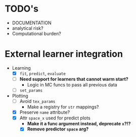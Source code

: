 # TODO's

- DOCUMENTATION
- analytical risk?
- Computational burden?


# External learner integration

- Learning
  - [x] `fit`, `predict`, `evaluate`
  - [ ] **Need support for learners that cannot warm start?**
    - Logic in MC funcs to pass all previous data
  - [ ] `set_params`
  
- Plotting
  - [ ] Avoid `tex_params`
    - Make a registry for `str` mappings?
  - [x] Preserve `name` attribute?
  - [x] Attr `space_x` used for predict plots
    - **Make it a func argument instead, deprecate `x`?!?**
    - [x] **Remove predictor `space` arg?**